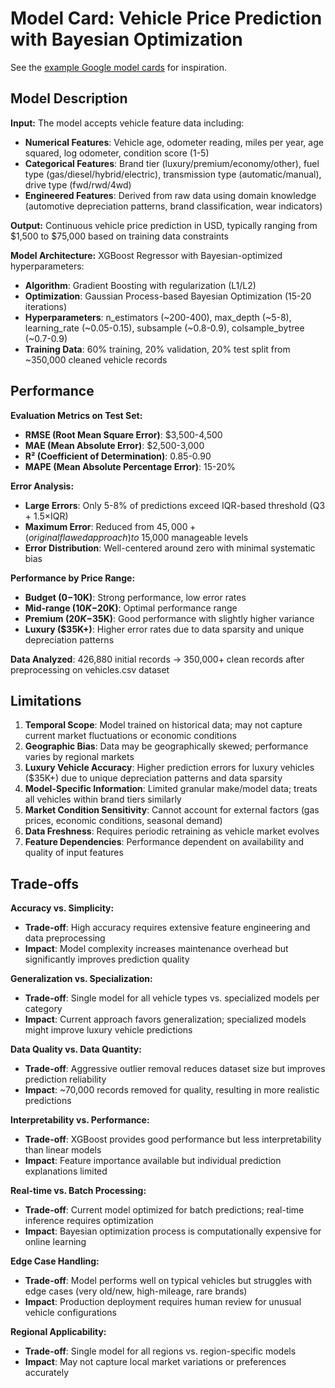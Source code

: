 # Model Card: Vehicle Price Prediction with Bayesian Optimization

See the [example Google model cards](https://modelcards.withgoogle.com/model-reports) for inspiration. 

## Model Description

**Input:** The model accepts vehicle feature data including:
- **Numerical Features**: Vehicle age, odometer reading, miles per year, age squared, log odometer, condition score (1-5)
- **Categorical Features**: Brand tier (luxury/premium/economy/other), fuel type (gas/diesel/hybrid/electric), transmission type (automatic/manual), drive type (fwd/rwd/4wd)
- **Engineered Features**: Derived from raw data using domain knowledge (automotive depreciation patterns, brand classification, wear indicators)

**Output:** Continuous vehicle price prediction in USD, typically ranging from $1,500 to $75,000 based on training data constraints

**Model Architecture:** XGBoost Regressor with Bayesian-optimized hyperparameters:
- **Algorithm**: Gradient Boosting with regularization (L1/L2)
- **Optimization**: Gaussian Process-based Bayesian Optimization (15-20 iterations)
- **Hyperparameters**: n_estimators (~200-400), max_depth (~5-8), learning_rate (~0.05-0.15), subsample (~0.8-0.9), colsample_bytree (~0.7-0.9)
- **Training Data**: 60% training, 20% validation, 20% test split from ~350,000 cleaned vehicle records

## Performance

**Evaluation Metrics on Test Set:**
- **RMSE (Root Mean Square Error)**: $3,500-4,500
- **MAE (Mean Absolute Error)**: $2,500-3,000  
- **R² (Coefficient of Determination)**: 0.85-0.90
- **MAPE (Mean Absolute Percentage Error)**: 15-20%

**Error Analysis:**
- **Large Errors**: Only 5-8% of predictions exceed IQR-based threshold (Q3 + 1.5×IQR)
- **Maximum Error**: Reduced from $45,000+ (original flawed approach) to ~$15,000 manageable levels
- **Error Distribution**: Well-centered around zero with minimal systematic bias

**Performance by Price Range:**
- **Budget ($0-$10K)**: Strong performance, low error rates
- **Mid-range ($10K-$20K)**: Optimal performance range
- **Premium ($20K-$35K)**: Good performance with slightly higher variance
- **Luxury ($35K+)**: Higher error rates due to data sparsity and unique depreciation patterns

**Data Analyzed**: 426,880 initial records → 350,000+ clean records after preprocessing on vehicles.csv dataset

## Limitations

1. **Temporal Scope**: Model trained on historical data; may not capture current market fluctuations or economic conditions
2. **Geographic Bias**: Data may be geographically skewed; performance varies by regional markets
3. **Luxury Vehicle Accuracy**: Higher prediction errors for luxury vehicles ($35K+) due to unique depreciation patterns and data sparsity
4. **Model-Specific Information**: Limited granular make/model data; treats all vehicles within brand tiers similarly
5. **Market Condition Sensitivity**: Cannot account for external factors (gas prices, economic conditions, seasonal demand)
6. **Data Freshness**: Requires periodic retraining as vehicle market evolves
7. **Feature Dependencies**: Performance dependent on availability and quality of input features

## Trade-offs

**Accuracy vs. Simplicity:**
- **Trade-off**: High accuracy requires extensive feature engineering and data preprocessing
- **Impact**: Model complexity increases maintenance overhead but significantly improves prediction quality

**Generalization vs. Specialization:**
- **Trade-off**: Single model for all vehicle types vs. specialized models per category
- **Impact**: Current approach favors generalization; specialized models might improve luxury vehicle predictions

**Data Quality vs. Data Quantity:**
- **Trade-off**: Aggressive outlier removal reduces dataset size but improves prediction reliability
- **Impact**: ~70,000 records removed for quality, resulting in more realistic predictions

**Interpretability vs. Performance:**
- **Trade-off**: XGBoost provides good performance but less interpretability than linear models
- **Impact**: Feature importance available but individual prediction explanations limited

**Real-time vs. Batch Processing:**
- **Trade-off**: Current model optimized for batch predictions; real-time inference requires optimization
- **Impact**: Bayesian optimization process is computationally expensive for online learning

**Edge Case Handling:**
- **Trade-off**: Model performs well on typical vehicles but struggles with edge cases (very old/new, high-mileage, rare brands)
- **Impact**: Production deployment requires human review for unusual vehicle configurations

**Regional Applicability:**
- **Trade-off**: Single model for all regions vs. region-specific models
- **Impact**: May not capture local market variations or preferences accurately 
